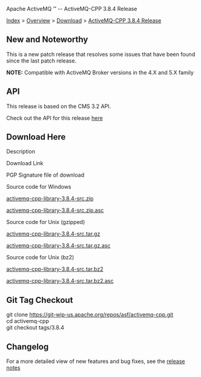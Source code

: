 Apache ActiveMQ ™ -- ActiveMQ-CPP 3.8.4 Release 

[Index](index.html) > [Overview](overview.html) > [Download](download.html) > [ActiveMQ-CPP 3.8.4 Release](activemq-cpp-384-release.html)

New and Noteworthy
------------------

This is a new patch release that resolves some issues that have been found since the last patch release.

**NOTE:** Compatible with ActiveMQ Broker versions in the 4.X and 5.X family

API
---

This release is based on the CMS 3.2 API.

Check out the API for this release [here](http://activemq.apache.org/cms/api_docs/activemqcpp-3.6.0/html)

Download Here
-------------

Description

Download Link

PGP Signature file of download

Source code for Windows

[activemq-cpp-library-3.8.4-src.zip](https://archive.apache.org/dist/activemq/activemq-cpp/3.8.4/activemq-cpp-library-3.8.4-src.zip)

[activemq-cpp-library-3.8.4-src.zip.asc](https://archive.apache.org/dist/activemq/activemq-cpp/3.8.4/activemq-cpp-library-3.8.4-src.zip.asc)

Source code for Unix (gzipped)

[activemq-cpp-library-3.8.4-src.tar.gz](https://archive.apache.org/dist/activemq/activemq-cpp/3.8.4/activemq-cpp-library-3.8.4-src.tar.gz)

[activemq-cpp-library-3.8.4-src.tar.gz.asc](https://archive.apache.org/dist/activemq/activemq-cpp/3.8.4/activemq-cpp-library-3.8.4-src.tar.gz.asc)

Source code for Unix (bz2)

[activemq-cpp-library-3.8.4-src.tar.bz2](https://archive.apache.org/dist/activemq/activemq-cpp/3.8.4/activemq-cpp-library-3.8.4-src.tar.bz2)

[activemq-cpp-library-3.8.4-src.tar.bz2.asc](https://archive.apache.org/dist/activemq/activemq-cpp/3.8.4/activemq-cpp-library-3.8.4-src.tar.bz2.asc)

Git Tag Checkout
----------------

git clone [https://git-wip-us.apache.org/repos/asf/activemq-cpp.git  
](https://git-wip-us.apache.org/repos/asf/activemq-cpp.git)cd activemq-cpp  
git checkout tags/3.8.4

Changelog
---------

For a more detailed view of new features and bug fixes, see the [release notes](https://issues.apache.org/jira/secure/ReleaseNote.jspa?projectId=12311207&styleName=Html&version=12327391)

